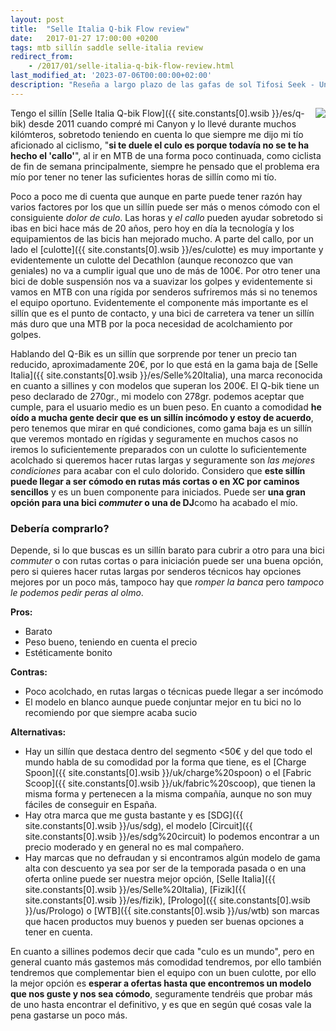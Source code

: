 ```yaml
---
layout: post
title:  "Selle Italia Q-bik Flow review"
date:   2017-01-27 17:00:00 +0200
tags: mtb sillín saddle selle-italia review
redirect_from:
    - /2017/01/selle-italia-q-bik-flow-review.html
last_modified_at: '2023-07-06T00:00:00+02:00'
description: "Reseña a largo plazo de las gafas de sol Tifosi Seek - Una revisión y evaluación exhaustiva de las gafas de sol Tifosi Seek después de un uso prolongado."
---
```


<a href='{{ site.constants[0].wsib }}/es/q-bik'><img style="float: right;" src="https://1.bp.blogspot.com/-GJAHvSZvv0s/WIuxl2lqn4I/AAAAAAAAA7U/gbmjqmkbrXI-Rf1hMihihWnxrr40NzR1QCLcB/s320/selle%2Bitalia%2Bq-bik%2Bflow.jpg"></a>

Tengo el sillín [Selle Italia Q-bik Flow]({{ site.constants[0].wsib }}/es/q-bik) desde 2011 cuando compré mi Canyon y lo llevé durante muchos kilómteros, sobretodo teniendo en cuenta lo que siempre me dijo mi tío aficionado al ciclismo, "**si te duele el culo es porque todavía no se te ha hecho el 'callo'**", al ir en MTB de una forma poco continuada, como ciclista de fin de semana principalmente, siempre he pensado que el problema era mío por tener no tener las suficientes horas de sillín como mi tío.

Poco a poco me di cuenta que aunque en parte puede tener razón hay varios factores por los que un sillín puede ser más o menos cómodo con el consiguiente *dolor de culo*. Las horas y *el callo* pueden ayudar sobretodo si ibas en bici hace más de 20 años, pero hoy en día la tecnología y los equipamientos de las bicis han mejorado mucho. A parte del callo, por un lado el [culotte]({{ site.constants[0].wsib }}/es/culotte) es muy importante y evidentemente un culotte del Decathlon (aunque reconozco que van geniales) no va a cumplir igual que uno de más de 100€. Por otro tener una bici de doble suspensión nos va a suavizar los golpes y evidentemente si vamos en MTB con una rígida por senderos sufriremos más si no tenemos el equipo oportuno. Evidentemente el componente más importante es el sillín que es el punto de contacto, y una bici de carretera va tener un sillín más duro que una MTB por la poca necesidad de acolchamiento por golpes.

Hablando del Q-Bik es un sillín que sorprende por tener un precio tan reducido, aproximadamente 20€, por lo que está en la gama baja de [Selle Italia]({{ site.constants[0].wsib }}/es/Selle%20Italia), una marca reconocida en cuanto a sillines y con modelos que superan los 200€. El Q-bik tiene un peso declarado de 270gr., mi modelo con 278gr. podemos aceptar que cumple, para el usuario medio es un buen peso. En cuanto a comodidad **he oído a mucha gente decir que es un sillín incómodo y estoy de acuerdo**, pero tenemos que mirar en qué condiciones, como gama baja es un sillín que veremos montado en rígidas y seguramente en muchos casos no iremos lo suficientemente preparados con un culotte lo suficientemente acolchado si queremos hacer rutas largas y seguramente son *las mejores condiciones* para acabar con el culo dolorido. Considero que **este sillín puede llegar a ser cómodo en rutas más cortas o en XC por caminos sencillos** y es un buen componente para iniciados. Puede ser **una gran opción para una bici *commuter* o una de DJ**como ha acabado el mío.

### Debería comprarlo?

Depende, si lo que buscas es un sillín barato para cubrir a otro para una bici *commuter* o con rutas cortas o para iniciación puede ser una buena opción, pero si quieres hacer rutas largas por senderos técnicos hay opciones mejores por un poco más, tampoco hay que *romper la banca* pero *tampoco le podemos pedir peras al olmo*.

**Pros:**

- Barato
- Peso bueno, teniendo en cuenta el precio
- Estéticamente bonito

**Contras:**

- Poco acolchado, en rutas largas o técnicas puede llegar a ser incómodo
- El modelo en blanco aunque puede conjuntar mejor en tu bici no lo recomiendo por que siempre acaba sucio

**Alternativas:**

- Hay un sillín que destaca dentro del segmento <50€ y del que todo el mundo habla de su comodidad por la forma que tiene, es el [Charge Spoon]({{ site.constants[0].wsib }}/uk/charge%20spoon) o el [Fabric Scoop]({{ site.constants[0].wsib }}/uk/fabric%20scoop), que tienen la misma forma y pertenecen a la misma compañía, aunque no son muy fáciles de conseguir en España.
- Hay otra marca que me gusta bastante y es [SDG]({{ site.constants[0].wsib }}/us/sdg), el modelo [Circuit]({{ site.constants[0].wsib }}/es/sdg%20circuit) lo podemos encontrar a un precio moderado y en general no es mal compañero.
- Hay marcas que no defraudan y si encontramos algún modelo de gama alta con descuento ya sea por ser de la temporada pasada o en una oferta online puede ser nuestra mejor opción, [Selle Italia]({{ site.constants[0].wsib }}/es/Selle%20Italia), [Fizik]({{ site.constants[0].wsib }}/es/fizik), [Prologo]({{ site.constants[0].wsib }}/us/Prologo) o [WTB]({{ site.constants[0].wsib }}/us/wtb) son marcas que hacen productos muy buenos y pueden ser buenas opciones a tener en cuenta.

En cuanto a sillines podemos decir que cada "culo es un mundo", pero en general cuanto más gastemos más comodidad tendremos, por ello también tendremos que complementar bien el equipo con un buen culotte, por ello la mejor opción es **esperar a ofertas hasta que encontremos un modelo que nos guste y nos sea cómodo**, seguramente tendréis que probar más de uno hasta encontrar el definitivo, y es que en según qué cosas vale la pena gastarse un poco más.
